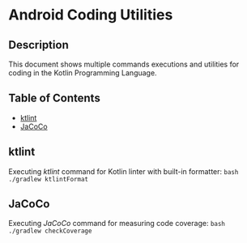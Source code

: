 

# Android Coding Utilities
  ## Description
This document shows multiple commands executions and utilities for coding in the Kotlin Programming Language.
## Table of Contents

- [ktlint](#ktlint)
- [JaCoCo](#jacoco)

## ktlint
Executing _ktlint_ command for Kotlin linter with built-in formatter:
 ```bash ./gradlew ktlintFormat ```

## JaCoCo
Executing _JaCoCo_ command for measuring code coverage:
```bash  ./gradlew checkCoverage ```